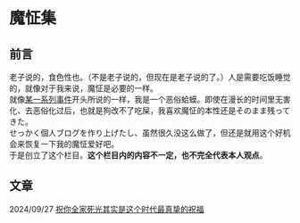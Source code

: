 魔怔集
===============

前言
----------------
老子说的，食色性也。（不是老子说的，但现在是老子说的了。）人是需要吃饭睡觉的，就像对于我来说，魔怔是必要的一样。<br>
就像[某一系列事件](sakubun/aruken.md)开头所说的一样，我是一个恶俗蛤蟆。即使在漫长的时间里无害化、去恶俗化过后，也就是狗改不了吃屎，我喜欢魔怔的本性还是そのまま残ってきた。<br>
せっかく個人ブログを作り上げたし、虽然很久没这么做了，但还是就用这个好机会来恢复一下我的魔怔爱好吧。<br>
于是创立了这个栏目。**这个栏目内的内容不一定，也不完全代表本人观点**。

文章
-----------------

2024/09/27 [祝你全家死光其实是这个时代最真挚的祝福](kichigai/4kplus.md)